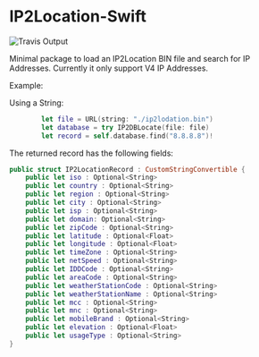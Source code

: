 # IP2Location-Swift
![Travis Output](https://travis-ci.com/alisle/IP2Location-Swift.svg?branch=master)

Minimal package to load an IP2Location  BIN file and search for IP Addresses. Currently it only support V4 IP Addresses.


Example:

Using a String:

```swift
        let file = URL(string: "./ip2lodation.bin")
        let database = try IP2DBLocate(file: file)
        let record = self.database.find("8.8.8.8")!        
```


The returned record has the following fields:

```swift
public struct IP2LocationRecord : CustomStringConvertible {
    public let iso : Optional<String>
    public let country : Optional<String>
    public let region : Optional<String>
    public let city : Optional<String>
    public let isp : Optional<String>
    public let domain: Optional<String>
    public let zipCode : Optional<String>
    public let latitude : Optional<Float>
    public let longitude : Optional<Float>
    public let timeZone : Optional<String>
    public let netSpeed : Optional<String>
    public let IDDCode : Optional<String>
    public let areaCode : Optional<String>
    public let weatherStationCode : Optional<String>
    public let weatherStationName : Optional<String>
    public let mcc : Optional<String>
    public let mnc : Optional<String>
    public let mobileBrand : Optional<String>
    public let elevation : Optional<Float>
    public let usageType : Optional<String>
}

```

